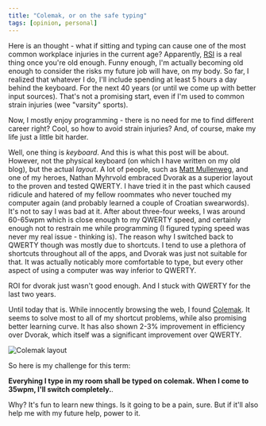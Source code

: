 ```yaml
---
title: "Colemak, or on the safe typing"
tags: [opinion, personal]
---
```



Here is an thought - what if sitting and typing can cause one of the
most common workplace injuries in the current age?
Apparently, [RSI](https://en.wikipedia.org/wiki/Repetitive_strain_injury) is a real
thing once you're old enough.
Funny enough, I'm actually becoming old enough to consider the risks my future job will have,
on my body. So far, I realized that whatever I do, I'll include spending at least 5 hours
a day behind the keyboard. For the next 40 years (or until we come up with better
input sources). That's not a promising start, even if I'm used to common strain
injuries (wee "varsity" sports).

Now, I mostly enjoy programming - there is no need for me to find different career right?
Cool, so how to avoid strain injuries? And, of course, make my life just a little bit
harder.

Well, one thing is _keyboard_. And this is what this post will be about.
However, not the physical keyboard (on which I have written on my old blog), but
the actual _layout_. A lot of people, such as [Matt Mullenweg](ma.tt), and one of
my heroes, Nathan Myhrvold embraced Dvorak as a superior layout to the proven and
tested QWERTY. I have tried it in the past which caused ridicule and hatered of my
fellow roommates who never touched my computer again (and probably learned a couple
of Croatian swearwords).
It's not to say I was bad at it. After about three-four weeks, I was around 60-65wpm which
is close enough to my QWERTY speed, and certainly enough not to restrain me while
programming (I figured typing speed was never my real issue - thinking is). The
reason why I switched back to QWERTY though was mostly due to shortcuts. I tend to
use a plethora of shortcuts throughout all of the apps, and Dvorak was just not
suitable for that. It was actually noticably more comfortable to type, but every other
aspect of using a computer was way inferior to QWERTY.

ROI for dvorak just wasn't good enough. And I stuck with QWERTY for the last two years.

Until today that is.
While innocently browsing the web, I found [Colemak](colemak.com). It seems to solve
most to all of my shortcut problems, while also promising better learning curve.
It has also shown 2-3% improvement in efficiency over Dvorak, which itself was a
significant improvement over QWERTY.

![Colemak layout](https://colemak.com/wiki/images/8/80/Colemak_layout_2.png)



So here is my challenge for this term:

__Everyhing I type in my room shall be typed on colemak. When I come to
35wpm, I'll switch completely.__.

Why? It's fun to learn new things. Is it going to be a pain, sure.
But if it'll also help me with my future help, power to it.
